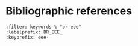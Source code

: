 <!--- Copyright (C) Matrisk GmbH 2022 -->

# Bibliographic references

```{bibliography}
:filter: keywords % "br-eee"
:labelprefix: BR_EEE_
:keyprefix: eee-
```